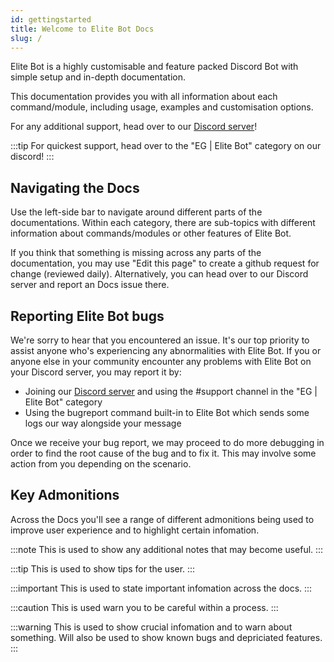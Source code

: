 ```yaml
---
id: gettingstarted
title: Welcome to Elite Bot Docs
slug: /
---
```


Elite Bot is a highly customisable and feature packed Discord Bot with simple setup and in-depth documentation.

This documentation provides you with all information about each command/module, including usage, examples and customisation options.

For any additional support, head over to our [Discord server](http://discord.eguk.me)!

:::tip
For quickest support, head over to the "EG | Elite Bot" category on our discord!
:::

## Navigating the Docs

Use the left-side bar to navigate around different parts of the documentations. Within each category, there are sub-topics with different information about commands/modules or other features of Elite Bot.

If you think that something is missing across any parts of the documentation, you may use "Edit this page" to create a github request for change (reviewed daily). Alternatively, you can head over to our Discord server and report an Docs issue there.

## Reporting Elite Bot bugs

We're sorry to hear that you encountered an issue. It's our top priority to assist anyone who's experiencing any abnormalities with Elite Bot.
If you or anyone else in your community encounter any problems with Elite Bot on your Discord server, you may report it by:

* Joining our [Discord server](http://discord.eguk.me) and using the #support channel in the "EG | Elite Bot" category
* Using the bugreport command built-in to Elite Bot which sends some logs our way alongside your message

Once we receive your bug report, we may proceed to do more debugging in order to find the root cause of the bug and to fix it. This may involve some action from you depending on the scenario.

## Key Admonitions

Across the Docs you'll see a range of different admonitions being used to improve user experience and to highlight certain infomation.

:::note
This is used to show any additional notes that may become useful.
:::

:::tip
This is used to show tips for the user.
:::

:::important
This is used to state important infomation across the docs.
:::

:::caution
This is used warn you to be careful within a process.
:::

:::warning
This is used to show crucial infomation and to warn about something. Will also be used to show known bugs and depriciated features.
:::
